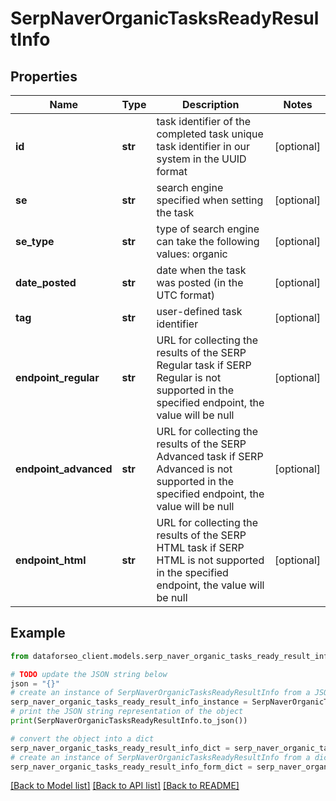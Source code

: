 # SerpNaverOrganicTasksReadyResultInfo


## Properties

Name | Type | Description | Notes
------------ | ------------- | ------------- | -------------
**id** | **str** | task identifier of the completed task unique task identifier in our system in the UUID format | [optional] 
**se** | **str** | search engine specified when setting the task | [optional] 
**se_type** | **str** | type of search engine can take the following values: organic | [optional] 
**date_posted** | **str** | date when the task was posted (in the UTC format) | [optional] 
**tag** | **str** | user-defined task identifier | [optional] 
**endpoint_regular** | **str** | URL for collecting the results of the SERP Regular task if SERP Regular is not supported in the specified endpoint, the value will be null | [optional] 
**endpoint_advanced** | **str** | URL for collecting the results of the SERP Advanced task if SERP Advanced is not supported in the specified endpoint, the value will be null | [optional] 
**endpoint_html** | **str** | URL for collecting the results of the SERP HTML task if SERP HTML is not supported in the specified endpoint, the value will be null | [optional] 

## Example

```python
from dataforseo_client.models.serp_naver_organic_tasks_ready_result_info import SerpNaverOrganicTasksReadyResultInfo

# TODO update the JSON string below
json = "{}"
# create an instance of SerpNaverOrganicTasksReadyResultInfo from a JSON string
serp_naver_organic_tasks_ready_result_info_instance = SerpNaverOrganicTasksReadyResultInfo.from_json(json)
# print the JSON string representation of the object
print(SerpNaverOrganicTasksReadyResultInfo.to_json())

# convert the object into a dict
serp_naver_organic_tasks_ready_result_info_dict = serp_naver_organic_tasks_ready_result_info_instance.to_dict()
# create an instance of SerpNaverOrganicTasksReadyResultInfo from a dict
serp_naver_organic_tasks_ready_result_info_form_dict = serp_naver_organic_tasks_ready_result_info.from_dict(serp_naver_organic_tasks_ready_result_info_dict)
```
[[Back to Model list]](../README.md#documentation-for-models) [[Back to API list]](../README.md#documentation-for-api-endpoints) [[Back to README]](../README.md)


